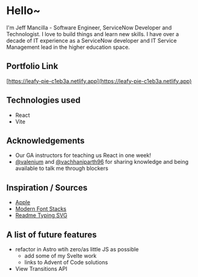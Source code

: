 # Hello~
I'm Jeff Mancilla - Software Engineer, ServiceNow Developer and Technologist. I love to build things and learn new skills. I have over a decade of IT experience as a ServiceNow developer and IT Service Management lead in the higher education space. 

## Portfolio Link
[https://leafy-pie-c1eb3a.netlify.app](https://leafy-pie-c1eb3a.netlify.app)

## Technologies used
- React
- Vite

## Acknowledgements
- Our GA instructors for teaching us React in one week!
- [@valenium](https://github.com/valenium) and [@vachhaniparth96](https://github.com/vachhaniparth96) for sharing knowledge and being available to talk me through blockers

## Inspiration / Sources
- [Apple](https://apple.com)
- [Modern Font Stacks](https://modernfontstacks.com)
- [Readme Typing SVG](https://github.com/DenverCoder1/readme-typing-svg)

## A list of future features
- refactor in Astro wtih zero/as little JS as possible
  - add some of my Svelte work
  - links to Advent of Code solutions
- View Transitions API

